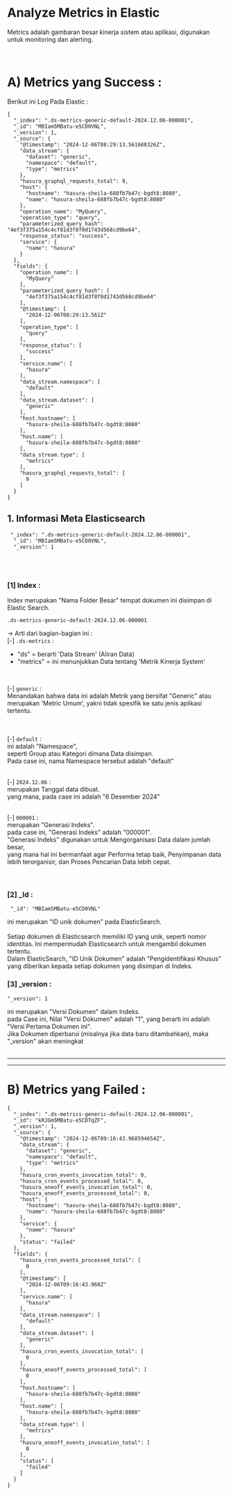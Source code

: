 # Analyze Metrics in Elastic

Metrics adalah gambaran besar kinerja sistem atau aplikasi, digunakan untuk monitoring dan alerting. 
<br/> <br/><br/>

# A) Metrics yang Success : 

Berikut ini Log Pada Elastic : 

```
{
  "_index": ".ds-metrics-generic-default-2024.12.06-000001",
  "_id": "MBIam5MBatu-e5CD0VNL",
  "_version": 1,
  "_source": {
    "@timestamp": "2024-12-06T08:29:13.561688326Z",
    "data_stream": {
      "dataset": "generic",
      "namespace": "default",
      "type": "metrics"
    },
    "hasura_graphql_requests_total": 9,
    "host": {
      "hostname": "hasura-sheila-688fb7b47c-bgdt8:8080",
      "name": "hasura-sheila-688fb7b47c-bgdt8:8080"
    },
    "operation_name": "MyQuery",
    "operation_type": "query",
    "parameterized_query_hash": "4ef3f375a154c4cf81d3f8f0d1743d568cd9be64",
    "response_status": "success",
    "service": {
      "name": "hasura"
    }
  },
  "fields": {
    "operation_name": [
      "MyQuery"
    ],
    "parameterized_query_hash": [
      "4ef3f375a154c4cf81d3f8f0d1743d568cd9be64"
    ],
    "@timestamp": [
      "2024-12-06T08:29:13.561Z"
    ],
    "operation_type": [
      "query"
    ],
    "response_status": [
      "success"
    ],
    "service.name": [
      "hasura"
    ],
    "data_stream.namespace": [
      "default"
    ],
    "data_stream.dataset": [
      "generic"
    ],
    "host.hostname": [
      "hasura-sheila-688fb7b47c-bgdt8:8080"
    ],
    "host.name": [
      "hasura-sheila-688fb7b47c-bgdt8:8080"
    ],
    "data_stream.type": [
      "metrics"
    ],
    "hasura_graphql_requests_total": [
      9
    ]
  }
}
```

## 1. Informasi Meta Elasticsearch

```
 "_index": ".ds-metrics-generic-default-2024.12.06-000001",
  "_id": "MBIam5MBatu-e5CD0VNL",
  "_version": 1
```

<br/> <br/>

### [1] Index :
Index merupakan "Nama Folder Besar" tempat dokumen ini disimpan di Elastic Search.
```
.ds-metrics-generic-default-2024.12.06-000001
```
-> Arti dari bagian-bagian ini : <br/>
[-] `.ds-metrics` : <br/>
- "ds" = berarti 'Data Stream' (Aliran Data)  <br/>
- "metrics" = ini menunjukkan Data tentang 'Metrik Kinerja System'  <br/>
<br/>
       
[-] `generic` : <br/>
Menandakan bahwa data ini adalah Metrik yang bersifat "Generic" atau merupakan 'Metric Umum', yakni tidak spesifik ke satu jenis aplikasi tertentu. <br/>
<br/> <br/>

[-] `default` :  <br/>
ini adalah "Namespace", <br/>
seperti Group atau Kategori dimana Data disimpan.  <br/>
Pada case ini, nama Namespace tersebut adalah "default"  <br/><br/>

[-] `2024.12.06` : <br/>
merupakan Tanggal data dibuat. <br/>
yang mana, pada case ini adalah "6 Desember 2024" <br/> <br/>

[-] `000001`  : <br/>
merupakan "Generasi Indeks". <br/>
pada case ini, "Generasi Indeks" adalah "000001". <br/>
"Generasi Indeks" digunakan untuk Mengorganisasi Data dalam jumlah besar, <br/>
yang mana hal ini bermanfaat agar Performa tetap baik, Penyimpanan data lebih terorganisir, dan Proses Pencarian Data lebih cepat.
<br/><br/> <br/>

### [2] _Id :
```
 "_id": "MBIam5MBatu-e5CD0VNL"
```
ini merupakan "ID unik dokumen" pada ElasticSearch.  <br/>
 <br/>
Setiap dokumen di Elasticsearch memiliki ID yang unik, seperti nomor identitas. Ini mempermudah Elasticsearch untuk mengambil dokumen tertentu.  <br/>
Dalam ElasticSearch, "ID Unik Dokumen" adalah "Pengidentifikasi Khusus" yang diberikan kepada setiap dokumen yang disimpan di Indeks.
 <br/>

### [3] _version :
```
"_version": 1
```
ini merupakan "Versi Dokumen" dalam Indeks.  <br/>
pada Case ini, Nilai "Versi Dokumen" adalah "1", yang berarti ini adalah "Versi Pertama Dokumen ini".  <br/>
Jika Dokumen diperbarui (misalnya jika data baru ditambahkan), maka "_version" akan meningkat  <br/> <br/>




--------
--------
# B) Metrics yang Failed : 

```
{
  "_index": ".ds-metrics-generic-default-2024.12.06-000001",
  "_id": "kRJGm5MBatu-e5CDTqZF",
  "_version": 1,
  "_source": {
    "@timestamp": "2024-12-06T09:16:43.968594654Z",
    "data_stream": {
      "dataset": "generic",
      "namespace": "default",
      "type": "metrics"
    },
    "hasura_cron_events_invocation_total": 0,
    "hasura_cron_events_processed_total": 0,
    "hasura_oneoff_events_invocation_total": 0,
    "hasura_oneoff_events_processed_total": 0,
    "host": {
      "hostname": "hasura-sheila-688fb7b47c-bgdt8:8080",
      "name": "hasura-sheila-688fb7b47c-bgdt8:8080"
    },
    "service": {
      "name": "hasura"
    },
    "status": "failed"
  },
  "fields": {
    "hasura_cron_events_processed_total": [
      0
    ],
    "@timestamp": [
      "2024-12-06T09:16:43.968Z"
    ],
    "service.name": [
      "hasura"
    ],
    "data_stream.namespace": [
      "default"
    ],
    "data_stream.dataset": [
      "generic"
    ],
    "hasura_cron_events_invocation_total": [
      0
    ],
    "hasura_oneoff_events_processed_total": [
      0
    ],
    "host.hostname": [
      "hasura-sheila-688fb7b47c-bgdt8:8080"
    ],
    "host.name": [
      "hasura-sheila-688fb7b47c-bgdt8:8080"
    ],
    "data_stream.type": [
      "metrics"
    ],
    "hasura_oneoff_events_invocation_total": [
      0
    ],
    "status": [
      "failed"
    ]
  }
}
```

